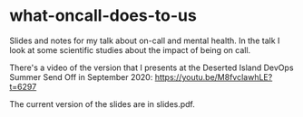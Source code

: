 # what-oncall-does-to-us
Slides and notes for my talk about on-call and mental health. In the talk I look at some scientific studies about the impact of being on call.

There's a video of the version that I presents at the Deserted Island DevOps Summer Send Off in September 2020:
https://youtu.be/M8fvclawhLE?t=6297

The current version of the slides are in slides.pdf.
